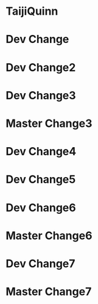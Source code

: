 # TaijiQuinn

# Dev Change

# Dev Change2

# Dev Change3

# Master Change3

# Dev Change4

# Dev Change5


# Dev Change6

# Master Change6


# Dev Change7


# Master Change7

